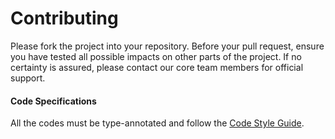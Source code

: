 # Contributing

Please fork the project into your repository. Before your pull request, ensure you have tested all possible impacts on other parts of the project. If no certainty is assured, please contact our core team members for official support.

#### Code Specifications

All the codes must be type-annotated and follow the [Code Style Guide](docs/Code%20Style%20Guide.md).
